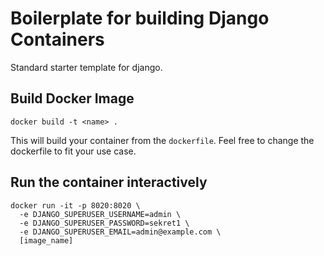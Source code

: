 # Boilerplate for building Django Containers 

Standard starter template for django.

## Build Docker Image 

`docker build -t <name> .` 

This will build your container from the `dockerfile`. Feel free to change the dockerfile to fit your use case.

## Run the container interactively

```
docker run -it -p 8020:8020 \ 
  -e DJANGO_SUPERUSER_USERNAME=admin \ 
  -e DJANGO_SUPERUSER_PASSWORD=sekret1 \ 
  -e DJANGO_SUPERUSER_EMAIL=admin@example.com \ 
  [image_name]
```
